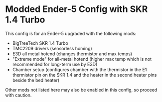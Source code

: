 # Modded Ender-5 Config with SKR 1.4 Turbo

This config is for an Ender-5 upgraded with the following mods:
- BigTreeTech SKR 1.4 Turbo
- TMC2209 drivers (sensorless homing)
- E3D all metal hotend (changes thermistor and max temps)
- "Extreme mode" for all-metal hotend (higher max temp which is not recommended for long-term use by E3D)
- Chamber setup (configures chamber with the thermistor in the E1 thermistor pin on the SKR 1.4 and the heater in the second heater pins beside the bed heater)

Other mods not listed here may also be enabled in this config, so proceed with caution.
